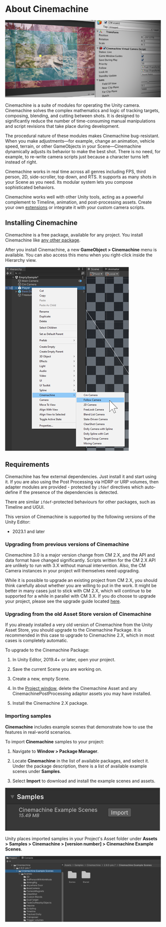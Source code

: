# About Cinemachine

![Unity Cinemachine](images/CinemachineSplash.png)

Cinemachine is a suite of modules for operating the Unity camera. Cinemachine solves the complex mathematics and logic of tracking targets, composing, blending, and cutting between shots. It is designed to significantly reduce the number of time-consuming manual manipulations and script revisions that take place during development.

The procedural nature of these modules makes Cinemachine bug-resistant. When you make adjustments—for example, change an animation, vehicle speed, terrain, or other GameObjects in your Scene—Cinemachine dynamically adjusts its behavior to make the best shot. There is no need, for example, to re-write camera scripts just because a character turns left instead of right.

Cinemachine works in real time across all genres including FPS, third person, 2D, side-scroller, top down, and RTS. It supports as many shots in your Scene as you need. Its modular system lets you compose sophisticated behaviors.

Cinemachine works well with other Unity tools, acting as a powerful complement to Timeline, animation, and post-processing assets. Create your own [extensions](CinemachineVirtualCameraExtensions.md) or integrate it with your custom camera scripts.

## Installing Cinemachine

Cinemachine is a free package, available for any project. You install Cinemachine like [any other package](https://docs.unity3d.com/Packages/com.unity.package-manager-ui@latest/index.html).

After you install Cinemachine, a new __GameObject > Cinemachine__ menu is available. You can also access this menu when you right-click inside the Hierarchy view.

![Cinemachine menu in the Unity Editor](images/CinemachineMenu.png)

## Requirements

Cinemachine has few external dependencies. Just install it and start using it. If you are also using the Post Processing via HDRP or URP volumes, then adapter modules are provided - protected by `ifdef` directives which auto-define if the presence of the dependencies is detected.  

There are similar `ifdef`-protected behaviours for other packages, such as Timeline and UGUI.

This version of Cinemachine is supported by the following versions of the Unity Editor:

* 2023.1 and later

### Upgrading from previous versions of Cinemachine

Cinemachine 3.0 is a major version change from CM 2.X, and the API and data format have changed significantly. Scripts written for the CM 2.X API are unlikely to run with 3.X without manual intervention. Also, the CM Camera instances in your project will themselves need upgrading.

While it is possible to upgrade an existing project from CM 2.X, you should think carefully about whether you are willing to put in the work. It might be better in many cases just to stick with CM 2.X, which will continue to be supported for a while in parallel with CM 3.X.  If you do choose to upgrade your project, please see the upgrade guide located [here](CinemachineUpgradeFrom2.md).

### Upgrading from the old Asset Store version of Cinemachine

If you already installed a very old version of Cinemachine from the Unity Asset Store, you should upgrade to the Cinemachine Package. It is recommended in this case to upgrade to Cinemachine 2.X, which in most cases is completely automatic.

To upgrade to the Cinemachine Package:

1. In Unity Editor, 2019.4+ or later, open your project.

2. Save the current Scene you are working on.

3. Create a new, empty Scene.

4. In the [Project window](https://docs.unity3d.com/Manual/ProjectView.html), delete the Cinemachine Asset and any CinemachinePostProcessing adaptor assets you may have installed.

5. Install the Cinemachine 2.X package.

### Importing samples

**Cinemachine** includes example scenes that demonstrate how to use the features in real-world scenarios. 

To import **Cinemachine** samples to your project: 

1. Navigate to **Window > Package Manager**. 

2. Locate **Cinemachine** in the list of available packages, and select it. Under the package description, there is a list of available example scenes under **Samples**. 

3. Select **Import** to download and install the example scenes and assets.


![import](images/import.png)


Unity places imported samples in your Project's Asset folder under **Assets > Samples > Cinemachine > [version number] > Cinemachine Example Scenes**.

![assets](images/assets.png)